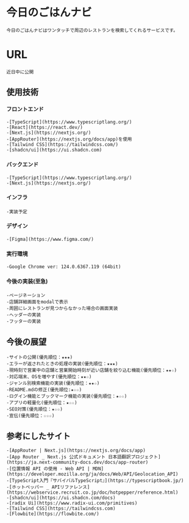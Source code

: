 #  今日のごはんナビ
    今日のごはんナビはワンタッチで周辺のレストランを検索してくれるサービスです。

# URL
    近日中に公開

## 使用技術

#### フロントエンド
    -[TypeScript](https://www.typescriptlang.org/)
    -[React](https://react.dev/)
    -[Next.js](https://nextjs.org/)
    -[AppRouter](https://nextjs.org/docs/app)を使用
    -[Tailwind CSS](https://tailwindcss.com/)
    -[shadcn/ui](https://ui.shadcn.com)

#### バックエンド
    -[TypeScript](https://www.typescriptlang.org/)
    -[Next.js](https://nextjs.org/)

#### インフラ
    -実装予定

#### デザイン
    -[Figma](https://www.figma.com/)

#### 実行環境
    -Google Chrome ver: 124.0.6367.119 (64bit)

#### 今後の実装(至急)
    -ページネーション
    -店舗詳細画面をmodalで表示
    -周囲にレストランが見つからなかった場合の画面実装
    -ヘッダーの実装
    -フッターの実装

## 今後の展望
    -サイトの公開(優先順位：★★★)
    -エラーが返されたときの処理の実装(優先順位：★★★)
    -現時刻で営業中の店舗と営業開始時刻が近い店舗を絞り込む機能(優先順位：★★☆)
    -対応端末、OSを増やす(優先順位：★★☆)
    -ジャンル別検索機能の実装(優先順位：★★☆)
    -README.mdの修正(優先順位:★☆☆)
    -ログイン機能とブックマーク機能の実装(優先順位：★☆☆)
    -アプリの軽量化(優先順位：★☆☆)
    -SEO対策(優先順位：★☆☆)
    -宣伝(優先順位：☆☆☆)

## 参考にしたサイト
    -[AppRouter | Next.js](https://nextjs.org/docs/app)
    -[App Router _ Next.js 公式ドキュメント 日本語翻訳プロジェクト](https://ja.next-community-docs.dev/docs/app-router)
    -[位置情報 API の使用 - Web API | MDN](https://developer.mozilla.org/ja/docs/Web/API/Geolocation_API)
    -[TypeScript入門『サバイバルTypeScript』](https://typescriptbook.jp/)
    -[ホットペッパー _ APIリファレンス](https://webservice.recruit.co.jp/doc/hotpepper/reference.html)
    -[shadcn/ui](https://ui.shadcn.com/docs)
    -[radix Ui](https://www.radix-ui.com/primitives)
    -[Tailwind CSS](https://tailwindcss.com)
    -[Flowbite](https://flowbite.com/)
